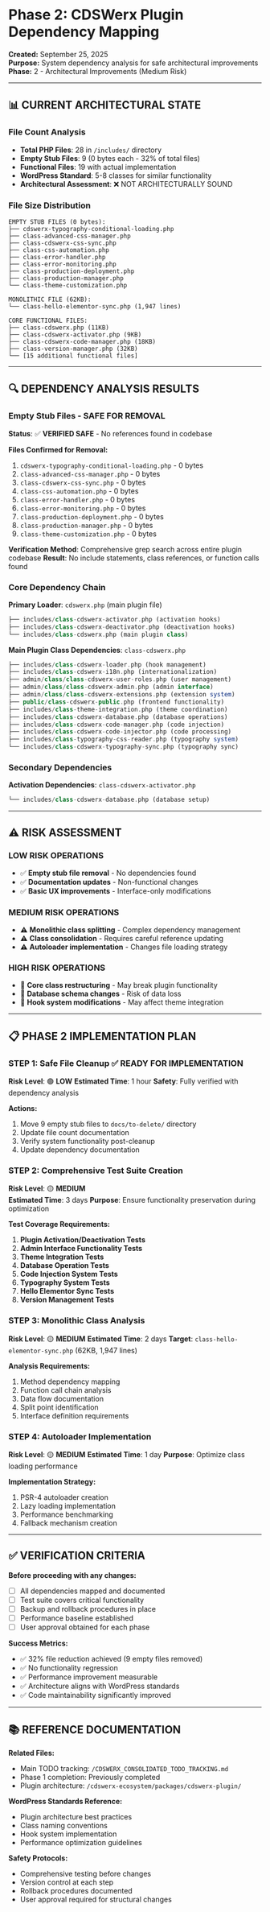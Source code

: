 # Phase 2: CDSWerx Plugin Dependency Mapping

**Created:** September 25, 2025  
**Purpose:** System dependency analysis for safe architectural improvements  
**Phase:** 2 - Architectural Improvements (Medium Risk)

---

## **📊 CURRENT ARCHITECTURAL STATE**

### **File Count Analysis**
- **Total PHP Files**: 28 in `/includes/` directory
- **Empty Stub Files**: 9 (0 bytes each - 32% of total files)
- **Functional Files**: 19 with actual implementation
- **WordPress Standard**: 5-8 classes for similar functionality
- **Architectural Assessment**: ❌ NOT ARCHITECTURALLY SOUND

### **File Size Distribution**
```
EMPTY STUB FILES (0 bytes):
├── cdswerx-typography-conditional-loading.php
├── class-advanced-css-manager.php
├── class-cdswerx-css-sync.php
├── class-css-automation.php
├── class-error-handler.php
├── class-error-monitoring.php
├── class-production-deployment.php
├── class-production-manager.php
└── class-theme-customization.php

MONOLITHIC FILE (62KB):
└── class-hello-elementor-sync.php (1,947 lines)

CORE FUNCTIONAL FILES:
├── class-cdswerx.php (11KB)
├── class-cdswerx-activator.php (9KB)
├── class-cdswerx-code-manager.php (18KB)
├── class-version-manager.php (32KB)
└── [15 additional functional files]
```

---

## **🔍 DEPENDENCY ANALYSIS RESULTS**

### **Empty Stub Files - SAFE FOR REMOVAL**
**Status**: ✅ **VERIFIED SAFE** - No references found in codebase

**Files Confirmed for Removal:**
1. `cdswerx-typography-conditional-loading.php` - 0 bytes
2. `class-advanced-css-manager.php` - 0 bytes  
3. `class-cdswerx-css-sync.php` - 0 bytes
4. `class-css-automation.php` - 0 bytes
5. `class-error-handler.php` - 0 bytes
6. `class-error-monitoring.php` - 0 bytes
7. `class-production-deployment.php` - 0 bytes
8. `class-production-manager.php` - 0 bytes
9. `class-theme-customization.php` - 0 bytes

**Verification Method**: Comprehensive grep search across entire plugin codebase
**Result**: No include statements, class references, or function calls found

### **Core Dependency Chain**
**Primary Loader**: `cdswerx.php` (main plugin file)
```php
├── includes/class-cdswerx-activator.php (activation hooks)
├── includes/class-cdswerx-deactivator.php (deactivation hooks)  
└── includes/class-cdswerx.php (main plugin class)
```

**Main Plugin Class Dependencies**: `class-cdswerx.php`
```php
├── includes/class-cdswerx-loader.php (hook management)
├── includes/class-cdswerx-i18n.php (internationalization)
├── admin/class/class-cdswerx-user-roles.php (user management)
├── admin/class/class-cdswerx-admin.php (admin interface)
├── admin/class/class-cdswerx-extensions.php (extension system)
├── public/class-cdswerx-public.php (frontend functionality)
├── includes/class-theme-integration.php (theme coordination)
├── includes/class-cdswerx-database.php (database operations)
├── includes/class-cdswerx-code-manager.php (code injection)
├── includes/class-cdswerx-code-injector.php (code processing)
├── includes/class-typography-css-reader.php (typography system)
└── includes/class-cdswerx-typography-sync.php (typography sync)
```

### **Secondary Dependencies**
**Activation Dependencies**: `class-cdswerx-activator.php`
```php
└── includes/class-cdswerx-database.php (database setup)
```

---

## **⚠️ RISK ASSESSMENT**

### **LOW RISK OPERATIONS**
- ✅ **Empty stub file removal** - No dependencies found
- ✅ **Documentation updates** - Non-functional changes
- ✅ **Basic UX improvements** - Interface-only modifications

### **MEDIUM RISK OPERATIONS**  
- ⚠️ **Monolithic class splitting** - Complex dependency management
- ⚠️ **Class consolidation** - Requires careful reference updating
- ⚠️ **Autoloader implementation** - Changes file loading strategy

### **HIGH RISK OPERATIONS**
- 🚨 **Core class restructuring** - May break plugin functionality
- 🚨 **Database schema changes** - Risk of data loss
- 🚨 **Hook system modifications** - May affect theme integration

---

## **📋 PHASE 2 IMPLEMENTATION PLAN**

### **STEP 1: Safe File Cleanup** ✅ **READY FOR IMPLEMENTATION**
**Risk Level**: 🟢 **LOW**
**Estimated Time**: 1 hour
**Safety**: Fully verified with dependency analysis

**Actions:**
1. Move 9 empty stub files to `docs/to-delete/` directory
2. Update file count documentation
3. Verify system functionality post-cleanup
4. Update dependency documentation

### **STEP 2: Comprehensive Test Suite Creation**
**Risk Level**: 🟡 **MEDIUM**  
**Estimated Time**: 3 days
**Purpose**: Ensure functionality preservation during optimization

**Test Coverage Requirements:**
1. **Plugin Activation/Deactivation Tests**
2. **Admin Interface Functionality Tests**
3. **Theme Integration Tests** 
4. **Database Operation Tests**
5. **Code Injection System Tests**
6. **Typography System Tests**
7. **Hello Elementor Sync Tests**
8. **Version Management Tests**

### **STEP 3: Monolithic Class Analysis**
**Risk Level**: 🟡 **MEDIUM**
**Estimated Time**: 2 days
**Target**: `class-hello-elementor-sync.php` (62KB, 1,947 lines)

**Analysis Requirements:**
1. Method dependency mapping
2. Function call chain analysis
3. Data flow documentation
4. Split point identification
5. Interface definition requirements

### **STEP 4: Autoloader Implementation**
**Risk Level**: 🟡 **MEDIUM**
**Estimated Time**: 1 day
**Purpose**: Optimize class loading performance

**Implementation Strategy:**
1. PSR-4 autoloader creation
2. Lazy loading implementation
3. Performance benchmarking
4. Fallback mechanism creation

---

## **✅ VERIFICATION CRITERIA**

**Before proceeding with any changes:**
- [ ] All dependencies mapped and documented
- [ ] Test suite covers critical functionality
- [ ] Backup and rollback procedures in place
- [ ] Performance baseline established
- [ ] User approval obtained for each phase

**Success Metrics:**
- ✅ 32% file reduction achieved (9 empty files removed)
- ✅ No functionality regression
- ✅ Performance improvement measurable
- ✅ Architecture aligns with WordPress standards
- ✅ Code maintainability significantly improved

---

## **📚 REFERENCE DOCUMENTATION**

**Related Files:**
- Main TODO tracking: `/CDSWERX_CONSOLIDATED_TODO_TRACKING.md`
- Phase 1 completion: Previously completed
- Plugin architecture: `/cdswerx-ecosystem/packages/cdswerx-plugin/`

**WordPress Standards Reference:**
- Plugin architecture best practices
- Class naming conventions
- Hook system implementation
- Performance optimization guidelines

**Safety Protocols:**
- Comprehensive testing before changes
- Version control at each step
- Rollback procedures documented
- User approval required for structural changes
